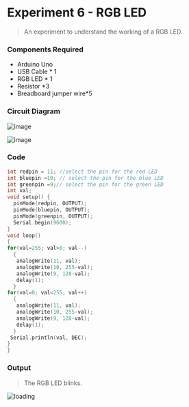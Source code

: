 # Experiment 6 - RGB LED

> An experiment to understand the working of a RGB LED.
  
### Components Required 

* Arduino Uno
* USB Cable * 1
* RGB LED * 1
* Resistor *3
* Breadboard jumper wire*5

### Circuit Diagram

![image](https://user-images.githubusercontent.com/51323070/146686878-47ef7f36-e76d-4241-92df-6b5ccc3856c7.png)

![image](https://user-images.githubusercontent.com/51323070/146686880-383a3ea4-bc3f-41fe-b9c1-ada4b3ba82e0.png)

### Code

```ino
int redpin = 11; //select the pin for the red LED
int bluepin =10; // select the pin for the blue LED
int greenpin =9;// select the pin for the green LED
int val;
void setup() {
  pinMode(redpin, OUTPUT);
  pinMode(bluepin, OUTPUT);
  pinMode(greenpin, OUTPUT);
  Serial.begin(9600);
}
void loop() 
{
for(val=255; val>0; val--)
  {
   analogWrite(11, val);
   analogWrite(10, 255-val);
   analogWrite(9, 128-val);
   delay(1); 
  }
for(val=0; val<255; val++)
  {
   analogWrite(11, val);
   analogWrite(10, 255-val);
   analogWrite(9, 128-val);
   delay(1); 
  }
 Serial.println(val, DEC);
}
}
```

### Output

> The RGB LED blinks.

![loading](https://user-images.githubusercontent.com/51323070/146673156-df307713-2ec1-46dd-9e6f-5bd0c7afc81f.gif)